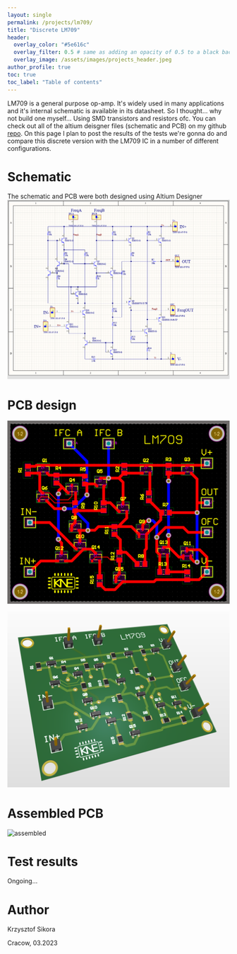 ```yaml
---
layout: single
permalink: /projects/lm709/
title: "Discrete LM709"
header:
  overlay_color: "#5e616c"
  overlay_filter: 0.5 # same as adding an opacity of 0.5 to a black background
  overlay_image: /assets/images/projects_header.jpeg
author_profile: true
toc: true
toc_label: "Table of contents"
---
```



LM709 is a general purpose op-amp. It's widely used in many applications and it's internal schematic is available in its datasheet. So I thought... why not build one myself... Using SMD transistors and resistors ofc. 
You can check out all of the altium deisgner files (schematic and PCB) on my github [repo](https://github.com/411568/Discrete_LM709). On this page I plan to post the results of the tests we're gonna do and compare this discrete version with the LM709 IC in a number of different configurations.


# Schematic
The schematic and PCB were both designed using Altium Designer
![Schematic](/assets/images/lm709/schematic.png)

# PCB design
![PCB](/assets/images/lm709/pcb.png)


![3d view](/assets/images/lm709/3dview.png)

# Assembled PCB

![assembled](/assets/images/lm709/assemblerd.jpg)

# Test results
Ongoing... 


# Author
Krzysztof Sikora

Cracow, 03.2023